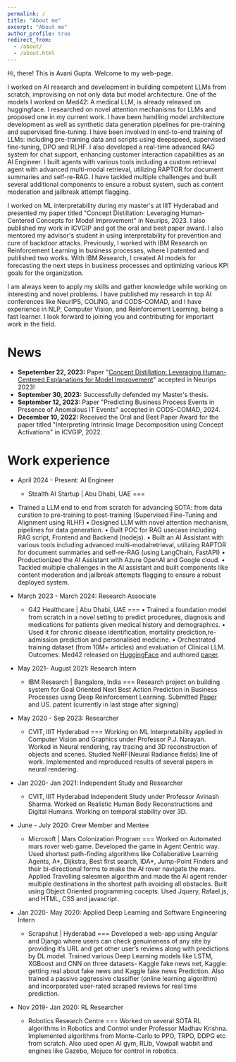 ```yaml
---
permalink: /
title: "About me"
excerpt: "About me"
author_profile: true
redirect_from: 
  - /about/
  - /about.html
---
```

Hi, there!
This is Avani Gupta.
Welcome to my web-page.


I worked on AI research and development in building competent LLMs from scratch, improvising on not only data but model architecture. One of the models I worked on Med42: A medical LLM, is already released on huggingface. 
I researched on novel attention mechanisms for LLMs and proposed one in my current work. I have been handling model architecture development as well as synthetic data generation pipelines for pre-training and supervised fine-tuning. I have been involved in end-to-end training of LLMs: including pre-training data and scripts using deepspeed, supervised fine-tuning, DPO and RLHF.
I also developed a real-time advanced RAG system for chat support, enhancing customer interaction capabilities as an AI Engineer. I built agents with various tools including a custom retrieval agent with advanced multi-modal retrieval, utilizing RAPTOR for document summaries and self-re-RAG. I have tackled multiple challenges and built several additional components to ensure a robust system, such as content moderation and jailbreak attempt flagging. 

I worked on ML interpretability during my master's at IIIT Hyderabad and presented my paper titled "Concept Distillation: Leveraging Human-Centered Concepts for Model Improvement" in Neurips, 2023. I also published my work in ICVGIP and got the oral and best paper award. I also mentored my advisor's student in using interpretability for prevention and cure of backdoor attacks.
Previously, I worked with IBM Research on Reinforcement Learning in business processes, where I patented and published two works. With IBM Research, I created AI models for forecasting the next steps in business processes and optimizing various KPI goals for the organization. 

I am always keen to apply my skills and gather knowledge while working on interesting and novel problems. I have published my research in top AI conferences like NeurIPS, COLING, and CODS-COMAD, and I have experience in NLP, Computer Vision, and Reinforcement Learning, being a fast learner. I look forward to joining you and contributing for important work in the field.



News
======
- **Sepetember 22, 2023:** Paper "[Concept Distillation: Leveraging Human-Centered Explanations for Model Improvement](https://neurips.cc/virtual/2023/poster/71179)​" accepted in Neurips 2023!
- **September 30, 2023:** Successfully defended my Master's thesis.
- **September 12, 2023:** Paper "Predicting Business Process Events in Presence of Anomalous IT Events" accepted in CODS-COMAD, 2024.
- **December 10, 2022:** Received the Oral and Best Paper Award for the paper titled "Interpreting Intrinsic Image Decomposition using Concept Activations" in ICVGIP, 2022.

  

Work experience
======

* April 2024 - Present: AI Engineer
   * Stealth AI Startup | Abu Dhabi, UAE
===
* Trained a LLM end to end from scratch for advancing SOTA: from data curation to pre-training to post-training (Supervised Fine-Tuning and Alignment using RLHF)
• Designed LLM with novel attention mechanism, pipelines for data generation.
• Built POC for RAG usecase including RAG script, Frontend and Backend (nodejs).
• Built an AI Assistant with various tools including advanced multi-modalretrieval,
utilizing RAPTOR for document summaries and self-re-RAG (using LangChain, FastAPI)
• Productionized the AI Assistant with Azure OpenAI and Google cloud.
• Tackled multiple challenges in the AI assistant and built components like content
moderation and jailbreak attempts flagging to ensure a robust deployed system.


* March 2023 - March 2024: Research Associate
   * G42 Healthcare | Abu Dhabi, UAE
===
• Trained a foundation model from scratch in a novel setting to predict procedures,
diagnosis and medications for patients given medical history and demographics.
• Used it for chronic disease identification, mortality prediction,re-admission prediction
and personalised medicine.
• Orchestrated training dataset (from 10M+ articles) and evaluation of Clinical LLM.
Outcomes: Med42 released on [HuggingFace](https://huggingface.co/m42-health/med42-70b) and authored [paper](https://arxiv.org/abs/2404.14779).


* May 2021- August 2021: Research Intern 
  * IBM Research | Bangalore, India
===
 Research project on building system for Goal Oriented Next Best Action Prediction in Business Processes using Deep Reinforcement Learning. Submitted [Paper](https://www.researchgate.net/publication/360462271_Goal-Oriented_Next_Best_Activity_Recommendation_using_Reinforcement_Learning}{Preprint) and US. patent (currently in last stage after signing)


* May 2020 - Sep 2023: Researcher
  * CVIT, IIIT Hyderabad
===
  Working on ML Interpretability applied in Computer Vision and Graphics under Professor P.J. Narayan. Worked in Neural rendering, ray tracing and 3D reconstruction of objects and scenes. Studied NeRF(Neural Radiance fields) line of work. Implemented and reproduced results of several papers in neural rendering.


* Jan 2020- Jan 2021: Independent Study and Researcher
  * CVIT, IIIT Hyderabad
  Independent Study under Professor Avinash Sharma. Worked on Realistic Human Body Reconstructions and Digital Humans. Working on temporal stability over 3D.


* June - July 2020: Crew Member and Mentee
  * Microsoft | Mars Colonization Program
===
  Worked on Automated mars rover web game. Developed the game in Agent Centric way. Used shortest path-finding algorithms like Collaborative Learning Agents, A*, Dijkstra, Best first search, IDA*, Jump-Point Finders and their bi-directional forms to make the AI rover navigate the mars. Applied Travelling salesmen algorithm and made the AI agent render multiple destinations in the shortest path avoiding all obstacles. Built using Object Oriented programming cocepts. Used Jquery, Rafael.js, and HTML, CSS and javascript.
 


* Jan 2020- May 2020: Applied Deep Learning and Software Engineering Intern
  * Scrapshut | Hyderabad
===
  Developed a web-app using Angular and Django where users can check genuineness of any site by providing it’s URL and get other user’s reviews along with predictions by DL model. Trained various Deep Learning models like LSTM, XGBoost and CNN on three datasets- Kaggle fake news net, Kaggle: getting real about fake news and Kaggle fake news Prediction. Also trained a passive aggressive classifier (online learning algorithm) and incorporated user-rated scraped reviews for real time prediction.


* Nov 2019- Jan 2020: RL Researcher
  * Robotics Research Centre 
===
Worked on several SOTA RL algorithms in Robotics and Control under Professor Madhav Krishna.
Implemented algorithms from Monte-Carlo to PPO, TRPO, DDPG etc from scratch. Also used open AI gym, RLib, Vowpall wabbit and engines like Gazebo, Mojuco for control in robotics.




